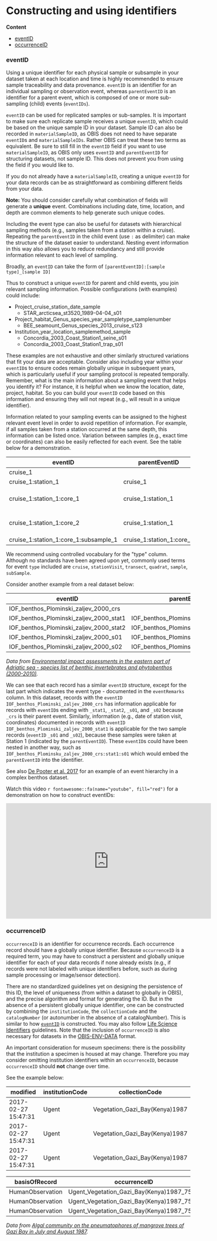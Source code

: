 # Constructing and using identifiers

**Content**

* [eventID](#eventid)
* [occurrenceID](#occurrenceid)

### eventID

Using a unique identifier for each physical sample or subsample in your dataset taken at each location and time is highly recommended to ensure sample traceability and data provenance.  `eventID` is an identifier for an individual sampling or observation event, whereas `parentEventID` is an identifier for a parent event, which is composed of one or more sub-sampling (child) events (`eventIDs`).

`eventID` can be used for replicated samples or sub-samples. It is important to make sure each replicate sample receives a unique `eventID`, which could be based on the unique sample ID in your dataset. Sample ID can also be recorded in `materialSampleID`, as OBIS does not need to have separate `eventID`s and `materialSampleIDs`. Rather OBIS can treat these two terms as equivalent. Be sure to still fill in the `eventID` field if you want to use `materialSampleID`, as OBIS only uses `eventID` and `parentEventID` for structuring datasets, not sample ID. This does not prevent you from using the field if you would like to.

If you do not already have a `materialSampleID`, creating a unique `eventID` for your data records can be as straightforward as combining different fields from your data.

<div class="callbox-caution caution">

**Note:** You should consider carefully what combination of fields will generate a **unique** event. Combinations including date, time, location, and depth are common elements to help generate such unique codes.
</div>

Including the event type can also be useful for datasets with hierarchical sampling methods (e.g., samples taken from a station within a cruise). Repeating the `parentEventID` in the child event (use `:` as delimiter) can make the structure of the dataset easier to understand. Nesting event information in this way also allows you to reduce redundancy and still provide information relevant to each level of sampling.

Broadly, an `eventID` can take the form of `[parentEventID]:[sample type]_[sample ID]`

Thus to construct a unique `eventID` for parent and child events, you join relevant sampling information. Possible configurations (with examples) could include:

- Project_cruise_station_date_sample
  - STAR_arcticsea_st3520_1989-04-04_s01
- Project_habitat_Genus_species_year_sampletype_samplenumber
  - BEE_seamount_Genus_species_2013_cruise_s123
- Institution_year_location_samplemethod_sample
  - Concordia_2003_Coast_Station1_seine_s01
  - Concordia_2003_Coast_Station1_trap_s01

These examples are not exhaustive and other similarly structured variations that fit your data are acceptable. Consider also including year within your `eventID`s to ensure codes remain globally unique in subsequent years, which is particularly useful if your sampling protocol is repeated temporally. Remember, what is the main information about a sampling event that helps you identify it? For instance, it is helpful when we know the location, date, project, habitat. So you can build your `eventID` code based on this information and ensuring they will not repeat (e.g., will result in a unique identifier).

Information related to your sampling events can be assigned to the highest relevant event level in order to avoid repetition of information. For example, if all samples taken from a station occurred at the same depth, this information can be listed once. Variation between samples (e.g., exact time or coordinates) can also be easily reflected for each event. See the table below for a demonstration.

| eventID | parentEventID | eventRemarks | eventDate | maximumDepthInMeters |
|-----------------|--------------|---------|-----------|----------|
|cruise_1 |  | cruise |  |  |
|cruise_1:station_1 | cruise_1 | station |  | 15 |
|cruise_1:station_1:core_1 | cruise_1:station_1 | sample | 2011-03-06T08:35 | |
|cruise_1:station_1:core_2 | cruise_1:station_1 | sample | 2011-03-06T08:52 | |
|cruise_1:station_1:core_1:subsample_1 | cruise_1:station_1:core_1 | subsample |  |  |

We recommend using controlled vocabulary for the "type" column. Although no standards have been agreed upon yet, commonly used terms for event `type` included are `cruise`, `stationVisit`, `transect`, `quadrat`, `sample`, `subSample`.

Consider another example from a real dataset below:

| eventID                                 | parentEventID                           | eventDate | eventRemarks |
|--------------------------------|------------------------------|-----------|--------------|
| IOF_benthos_Plominski_zaljev_2000_crs   |                                         |           | cruise       |
| IOF_benthos_Plominski_zaljev_2000_stat1 | IOF_benthos_Plominski_zaljev_2000_crs   | 2000-08   | stationVisit |
| IOF_benthos_Plominski_zaljev_2000_stat2 | IOF_benthos_Plominski_zaljev_2000_crs   | 2000-08   | stationVisit |
| IOF_benthos_Plominski_zaljev_2000_s01   | IOF_benthos_Plominski_zaljev_2000_stat1 |           | sample       |
| IOF_benthos_Plominski_zaljev_2000_s02   | IOF_benthos_Plominski_zaljev_2000_stat2 |           | sample       |

_Data from [Environmental impact assessments in the eastern part of Adriatic sea - species list of benthic invertebrates and phytobenthos (2000-2010)](http://ipt.vliz.be/eurobis/resource?r=iof_bent_eia_2000_10)._

We can see that each record has a similar `eventID` structure, except for the last part which indicates the event type - documented in the `eventRemarks` column. In this dataset, records with the `eventID` `IOF_benthos_Plominski_zaljev_2000_crs` has information applicable for records with `eventID`s ending with `_stat1`, `_stat2`, `_s01`, and `_s02` because `_crs` is their parent event. Similarly, information (e.g., date of station visit, coordinates) documented in records with `eventID` `IOF_benthos_Plominski_zaljev_2000_stat1` is applicable for the two sample records (`eventID` `_s01` and `_s02`), because these samples were taken at Station 1 (indicated by the `parentEventID`). These `eventID`s could have been nested in another way, such as `IOF_benthos_Plominsku_zaljev_2000_crs:stat1:s01` which would embed the `parentEventID` into the identifier.

 See also [De Pooter et al. 2017](https://bdj.pensoft.net/articles.php?id=10989&instance_id=3385375) for an example of an event hierarchy in a complex benthos dataset.

Watch this video `r fontawesome::fa(name="youtube", fill="red")` for a demonstration on how to construct eventIDs:

  <iframe width="560" height="315"
src="https://www.youtube.com/embed/Upt6LPJ0Bn8"
frameborder="0"
allow="accelerometer; autoplay; encrypted-media; gyroscope; picture-in-picture"
allowfullscreen></iframe>

### occurrenceID

`occurrenceID` is an identifier for occurrence records. Each occurrence record should have a globally unique identifier. Because `occurrenceID` is a required term, you may have to construct a persistent and globally unique identifier for each of your data records if none already exists (e.g., if records were not labeled with unique identifiers before, such as during sample processing or image/sensor detection).

There are no standardized guidelines yet on designing the persistence of this ID, the level of uniqueness (from within a dataset to globally in OBIS), and the precise algorithm and format for generating the ID. But in the absence of a persistent globally unique identifier, one can be constructed by combining the `institutionCode`, the `collectionCode` and the `catalogNumber` (or autonumber in the absence of a catalogNumber).  This is similar to how [`eventID`](#eventid) is constructed. You may also follow [Life Science Identifiers](https://www.labkey.org/Documentation/wiki-page.view?name=lsidOverview) guidelines. Note that the inclusion of `occurrenceID` is also necessary for datasets in the [OBIS-ENV-DATA](data_format.html#obis-holds-more-than-just-species-occurrences-the-env-data-approach) format.

An important consideration for museum specimens: there is the possibility that the institution a specimen is housed at may change. Therefore you may consider omitting institution identifiers within an `occurrenceID`, because `occurrenceID` should **not** change over time.

See the example below:

| modified            | institutionCode | collectionCode                 |
|---------------------|-----------------|--------------------------------|
| 2017-02-27 15:47:31 | Ugent           | Vegetation_Gazi_Bay(Kenya)1987 |
| 2017-02-27 15:47:31 | Ugent           | Vegetation_Gazi_Bay(Kenya)1987 |
| 2017-02-27 15:47:31 | Ugent           | Vegetation_Gazi_Bay(Kenya)1987 |

| basisOfRecord    | occurrenceID                              | catalogNumber                             |
|------------------|-------------------------------------------|-------------------------------------------|
| HumanObservation | Ugent_Vegetation_Gazi_Bay(Kenya)1987_7553 | Ugent_Vegetation_Gazi_Bay(Kenya)1987_7553 |
| HumanObservation | Ugent_Vegetation_Gazi_Bay(Kenya)1987_7554 | Ugent_Vegetation_Gazi_Bay(Kenya)1987_7554 |
| HumanObservation | Ugent_Vegetation_Gazi_Bay(Kenya)1987_7555 | Ugent_Vegetation_Gazi_Bay(Kenya)1987_7555 |

_Data from [Algal community on the pneumatophores of mangrove trees of Gazi Bay in July and August 1987](http://ipt.vliz.be/eurobis/resource?r=vegetation_gazi_bay_kenya_1987)._
